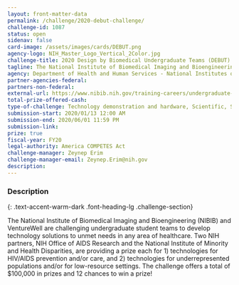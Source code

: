 ```yaml
---
layout: front-matter-data
permalink: /challenge/2020-debut-challenge/
challenge-id: 1087
status: open
sidenav: false
card-image: /assets/images/cards/DEBUT.png
agency-logo: NIH_Master_Logo_Vertical_2Color.jpg
challenge-title: 2020 Design by Biomedical Undergraduate Teams (DEBUT) Challenge
tagline: The National Institute of Biomedical Imaging and Bioengineering is challenging undergraduate teams to develop technology solutions to unmet healthcare needs.
agency: Department of Health and Human Services - National Institutes of Health 
partner-agencies-federal:
partners-non-federal:
external-url: https://www.nibib.nih.gov/training-careers/undergraduate-graduate/design-biomedical-undergraduate-teams-debut-challenge
total-prize-offered-cash:
type-of-challenge: Technology demonstration and hardware, Scientific, Software and apps
submission-start: 2020/01/13 12:00 AM
submission-end: 2020/06/01 11:59 PM
submission-link:
prize: true
fiscal-year: FY20
legal-authority: America COMPETES Act
challenge-manager: Zeynep Erim
challenge-manager-email: Zeynep.Erim@nih.gov
description: 
---
```


<!-- Description start -->
### Description
{: .text-accent-warm-dark .font-heading-lg .challenge-section}

<p>The National Institute of Biomedical Imaging and Bioengineering (NIBIB) and VentureWell are challenging undergraduate student teams to develop technology solutions to unmet needs in any area of healthcare. Two NIH partners, NIH Office of AIDS Research and the National Institute of Minority and Health Disparities, are providing a prize each for 1) technologies for HIV/AIDS prevention and/or care, and 2) technologies for underrepresented populations and/or for low-resource settings. The challenge offers a total of $100,000 in prizes and 12 chances to win a prize!</p>
